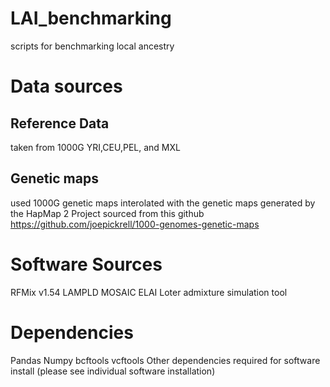 # LAI_benchmarking
scripts for benchmarking local ancestry

# Data sources
## Reference Data
taken from 1000G YRI,CEU,PEL, and MXL

## Genetic maps
used 1000G genetic maps interolated with the genetic maps generated by the HapMap 2 Project sourced from this github https://github.com/joepickrell/1000-genomes-genetic-maps

# Software Sources
RFMix v1.54
LAMPLD
MOSAIC
ELAI
Loter
admixture simulation tool

# Dependencies
Pandas
Numpy
bcftools
vcftools
Other dependencies required for software install (please see individual software installation)
